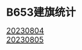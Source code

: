 # B653建旗统计

<div style="display: flex;flex-direction: column;font-size: 20px">
<div><a href="/game/建旗统计/20230804/">20230804</a></div>
<div><a href="/game/建旗统计/20230805/">20230805</a></div>
</div>

